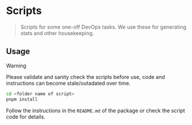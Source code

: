 # Scripts

> Scripts for some one-off DevOps tasks. We use these for generating stats and other housekeeping.

## Usage

> [!WARNING]
> Please validate and sanity check the scripts before use, code and instructions can become stale/outadated over time.

```bash
cd <folder name of script> 
pnpm install
```

Follow the instructions in the `README.md` of the package or check the script code for details.
